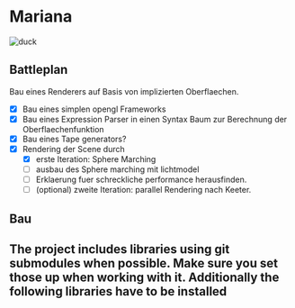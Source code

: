 # Mariana

![duck](https://upload.wikimedia.org/wikipedia/commons/1/1a/Anas_platyrhynchos_oustaleti_last_male.jpg)

## Battleplan

Bau eines Renderers auf Basis von implizierten Oberflaechen.
- [x] Bau eines simplen opengl Frameworks
- [X] Bau eines Expression Parser in einen Syntax Baum zur Berechnung der Oberflaechenfunktion
- [x] Bau eines Tape generators?
- [x] Rendering der Scene durch
    - [x] erste Iteration: Sphere Marching 
    - [ ] ausbau des Sphere marching mit lichtmodel
    - [ ] Erklaerung fuer schreckliche performance herausfinden.
    - [ ] (optional) zweite Iteration: parallel Rendering nach Keeter.

## Bau

The project includes libraries using git submodules when possible.
Make sure you set those up when working with it.
Additionally the following libraries have to be installed
- 
